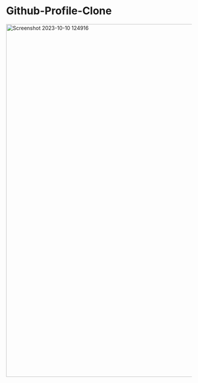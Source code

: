 # Github-Profile-Clone
 
<img width="955" alt="Screenshot 2023-10-10 124916" src="https://github.com/MSPrince/Github-Profile-Clone/assets/135182786/c67ee429-71ba-47f7-8f0c-89aee341b96c">
